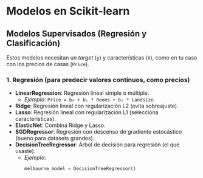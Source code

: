 # Modelos en Scikit-learn

## Modelos Supervisados (Regresión y Clasificación)
Estos modelos necesitan un *target* (`y`) y características (`X`), como en tu caso con los precios de casas (`Price`).

### 1. Regresión (para predecir valores continuos, como precios)
- **LinearRegression**: Regresión lineal simple o múltiple.
  - *Ejemplo*: `Price = b₀ + b₁ * Rooms + b₂ * Landsize`.
- **Ridge**: Regresión lineal con regularización L2 (evita sobreajuste).
- **Lasso**: Regresión lineal con regularización L1 (selecciona características).
- **ElasticNet**: Combina Ridge y Lasso.
- **SGDRegressor**: Regresión con descenso de gradiente estocástico (bueno para datasets grandes).
- **DecisionTreeRegressor**: Árbol de decisión para regresión (el que usaste).
  - *Ejemplo*: 
    ```python
    melbourne_model = DecisionTreeRegressor()